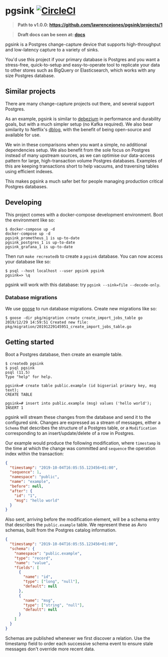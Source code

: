 # pgsink [![CircleCI](https://circleci.com/gh/lawrencejones/pgsink.svg?style=svg)](https://circleci.com/gh/lawrencejones/pgsink)

> **Path to v1.0.0: https://github.com/lawrencejones/pgsink/projects/1**

> **Draft docs can be seen at: [docs](https://github.com/lawrencejones/pgsink/tree/docs/docs)**

pgsink is a Postgres change-capture device that supports high-throughput and
low-latency capture to a variety of sinks.

You'd use this project if your primary database is Postgres and you want a
stress-free, quick-to-setup and easy-to-operate tool to replicate your data to
other stores such as BigQuery or Elasticsearch, which works with any size
Postgres database.

## Similar projects

[debezium]: https://github.com/debezium/debezium
[dblog]: https://netflixtechblog.com/dblog-a-generic-change-data-capture-framework-69351fb9099b

There are many change-capture projects out there, and several support Postgres.

As an example, pgsink is similar to [debezium][debezium] in performance and
durability goals, but with a much simpler setup (no Kafka required). We also
bear similarity to Netflix's [dblog][dblog], with the benefit of being
open-source and available for use.

We win in these comparisons when you want a simple, no additional dependencies
setup. We also benefit from the sole focus on Postgres instead of many upstream
sources, as we can optimise our data-access pattern for large, high-transaction
volume Postgres databases. Examples of this are keeping transactions short to
help vacuums, and traversing tables using efficient indexes.

This makes pgsink a much safer bet for people managing production critical
Postgres databases.

## Developing

This project comes with a docker-compose development environment. Boot the
environment like so:

```console
$ docker-compose up -d
docker-compose up -d
pgsink_prometheus_1 is up-to-date
pgsink_postgres_1 is up-to-date
pgsink_grafana_1 is up-to-date
```

Then run `make recreatedb` to create a `pgsink` database. You can now access
your database like so:

```console
$ psql --host localhost --user pgsink pgsink
pgsink=> \q
```

pgsink will work with this database: try `pgsink --sink=file --decode-only`.

### Database migrations

We use [goose](https://github.com/pressly/goose) to run database migrations. Create
new migrations like so:

```console
$ goose -dir pkg/migration create create_import_jobs_table go
2019/12/29 14:59:51 Created new file: pkg/migration/20191229145951_create_import_jobs_table.go
```

## Getting started

Boot a Postgres database, then create an example table.

```console
$ createdb pgsink
$ psql pgsink
psql (11.5)
Type "help" for help.

pgsink=# create table public.example (id bigserial primary key, msg text);
CREATE TABLE

pgsink=# insert into public.example (msg) values ('hello world');
INSERT 1
```

pgsink will stream these changes from the database and send it to the
configured sink. Changes are expressed as a stream of messages, either a
`Schema` that describes the structure of a Postgres table, or a `Modification`
corresponding to an insert/update/delete of a row in Postgres.

Our example would produce the following modification, where `timestamp` is the
time at which the change was committed and `sequence` the operation index within
the transaction:

```json
{
  "timestamp": "2019-10-04T16:05:55.123456+01:00",
  "sequence": 1,
  "namespace": "public",
  "name": "example",
  "before": null,
  "after": {
    "id": "1",
    "msg": "hello world"
  }
}
```

Also sent, arriving before the modification element, will be a schema entry that
describes the `public.example` table. We represent these as Avro schemas, built
from the Postgres catalog information.

```json
{
  "timestamp": "2019-10-04T16:05:55.123456+01:00",
  "schema": {
    "namespace": "public.example",
    "type": "record",
    "name": "value",
    "fields": [
      {
        "name": "id",
        "type": ["long", "null"],
        "default": null
      },
      {
        "name": "msg",
        "type": ["string", "null"],
        "default": null
      }
    ]
  }
}
```

Schemas are published whenever we first discover a relation. Use the timestamp
field to order each successive schema event to ensure stale messages don't
override more recent data.
